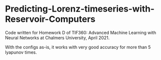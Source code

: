 # Predicting-Lorenz-timeseries-with-Reservoir-Computers

Code written for Homework D of TIF360: Advanced Machine Learning with Neural Networks at Chalmers University, April 2021.

With the configs as-is, it works with very good accuracy for more than 5 lyapunov times.
